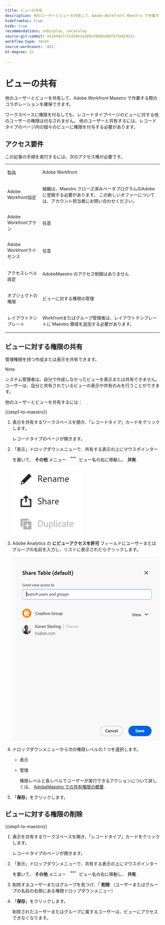 ```yaml
---
title: ビューの共有
description: 他のユーザーとビューを共有して、Adobe Workfront Maestro で作業する際のコラボレーションを確保できます。
hidefromtoc: true
hide: true
recommendations: noDisplay, noCatalog
source-git-commit: 4e3449e7c31d29e1a289a7866ba98f873e62922c
workflow-type: tm+mt
source-wordcount: '421'
ht-degree: 1%

---
```



<!--*****************ADD TO TOC AND MINITOC WHEN RELEASING*********************-->

<!--update the metadata and description when we turn this article live; also, update title after Bob adds Maestro as a product-->

# ビューの共有

他のユーザーとビューを共有して、Adobe Workfront Maestro で作業する際のコラボレーションを確保できます。

ワークスペースに権限を付与しても、レコードタイプページのビューに対する他のユーザーの権限は付与されません。 他のユーザーと共有するには、レコードタイプのページ内の個々のビューに権限を付与する必要があります。

## アクセス要件

この記事の手順を実行するには、次のアクセス権が必要です。

<table style="table-layout:auto">
 <col>
 </col>
 <col>
 </col>
 <tbody>
    <tr>
<tr>
<td>
   <p> 製品</p> </td>
   <td>
   <p> Adobe Workfront</p> </td>
  </tr>  
 <td role="rowheader"><p>Adobe Workfront協定</p></td>
   <td>
<p>組織は、Maestro クローズ済みベータプログラムのAdobeに登録する必要があります。 この新しいオファーについては、アカウント担当者にお問い合わせください。 </p>
   </td>
  </tr>
  <tr>
   <td role="rowheader"><p>Adobe Workfrontプラン</p></td>
   <td>
<p>任意</p>
   </td>
  </tr>
  <tr>
   <td role="rowheader"><p>Adobe Workfrontライセンス</p></td>
   <td>
   <p>任意</p> 
  </td>
  </tr>

<tr>
   <td role="rowheader"><p>アクセスレベル設定</p></td>
   <td> AdobeMaestro のアクセス制御はありません</p>  
</td>
  </tr>

<tr>
   <td role="rowheader"><p>オブジェクトの権限</p></td>
   <td> <p>ビューに対する権限の管理</p>  
</td>
  </tr>

<tr>
   <td role="rowheader"><p>レイアウトテンプレート</p></td>
   <td> <p>Workfrontまたはグループ管理者は、レイアウトテンプレートに Maestro 領域を追加する必要があります。 </p>  
</td>
  </tr>
 </tbody>
</table>

## ビューに対する権限の共有

管理権限を持つ作成または表示を共有できます。

>[!NOTE]
>
>システム管理者は、自分で作成しなかったビューを表示または共有できません。 ユーザーは、自分と共有されているビューの表示や共有のみを行うことができます。


他のユーザーとビューを共有するには：

{{step1-to-maestro}}

1. 表示を共有するワークスペースを開き、「レコードタイプ」カードをクリックします。

   レコードタイプのページが開きます。

1. 「表示」ドロップダウンメニューで、共有する表示の上にマウスポインターを置いて、 **その他** メニュー ![](assets/more-menu.png) ビュー名の右に移動し、 **共有**.

   ![](assets/more-menu-for-views-expanded-with-share-option.png)

1. Adobe Analytics の **にビューアクセスを許可** フィールドにユーザーまたはグループの名前を入力し、リストに表示されたらクリックします。

   ![](assets/sharing-a-view-ui-with-groups.png)

1. ドロップダウンメニューから次の権限レベルの 1 つを選択します。
   * 表示
   * 管理

     権限レベルと各レベルでユーザーが実行できるアクションについて詳しくは、 [AdobeMaestro での共有権限の概要](../access/sharing-permissions-overview.md).
1. 「**保存**」をクリックします。


## ビューに対する権限の削除


{{step1-to-maestro}}

1. 表示を共有するワークスペースを開き、「レコードタイプ」カードをクリックします。

   レコードタイプのページが開きます。

1. 「表示」ドロップダウンメニューで、共有する表示の上にマウスポインターを置いて、 **その他** メニュー ![](assets/more-menu.png) ビュー名の右に移動し、 **共有**.

1. 削除するユーザーまたはグループを見つけ、「 **削除** （ユーザーまたはグループの名前の右側にある権限ドロップダウンメニュー）

1. 「**保存**」をクリックします。

   削除されたユーザーまたはグループに属するユーザーは、ビューにアクセスできなくなります。